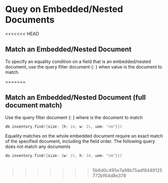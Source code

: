 # Quey on Embedded/Nested Documents

<<<<<<< HEAD
## Match an Embedded/Nested Document

To specify an equality condition on a field that is an embedded/nested document, use the query filter document  {<field>: <value>} when value is the document to match.

=======
## Match an Embedded/Nested Document (full document match)

Use the query filter document {<field>: <value>} where <value> is the document to match

```go
db.inventory.find({size: {h: 14, w: 21, uom: "cm"}})
```

Equality matches on the whole embedded document require an exact match of the specified document, including the field order. The following query does not match any documents

```go
do.inventory.find({size: {w: 21, h: 14, uom: "cm"}})
```

## 
>>>>>>> 5b6d0c495e7a98b75adf8449125772bf64d8e378
